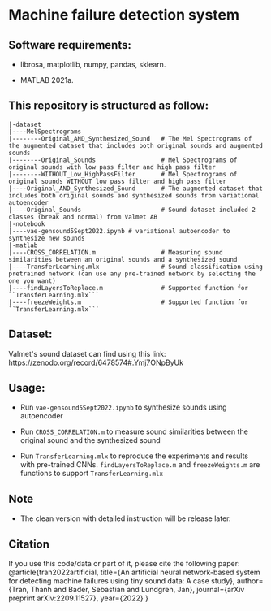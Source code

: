 # Machine failure detection system

## Software requirements:
- librosa, matplotlib, numpy, pandas, sklearn. 

- MATLAB 2021a.

## This repository is structured as follow:
```
|-dataset
|----MelSpectrograms
|--------Original_AND_Synthesized_Sound   # The Mel Spectrograms of the augmented dataset that includes both original sounds and augmented sounds
|--------Original_Sounds                  # Mel Spectrograms of original sounds with low pass filter and high pass filter
|--------WITHOUT_Low_HighPassFilter       # Mel Spectrograms of original sounds WITHOUT low pass filter and high pass filter
|----Original_AND_Synthesized_Sound       # The augmented dataset that includes both original sounds and synthesized sounds from variational autoencoder
|----Original_Sounds                      # Sound dataset included 2 classes (break and normal) from Valmet AB                  
|-notebook
|----vae-gensound5Sept2022.ipynb # variational autoencoder to synthesize new sounds
|-matlab
|----CROSS_CORRELATION.m                  # Measuring sound similarities between an original sounds and a synthesized sound
|----TransferLearning.mlx                 # Sound classification using pretrained network (can use any pre-trained network by selecting the one you want)
|----findLayersToReplace.m                # Supported function for ``TransferLearning.mlx```
|----freezeWeights.m                      # Supported function for ``TransferLearning.mlx```
```

## Dataset:
Valmet's sound dataset can find using this link: https://zenodo.org/record/6478574#.Ymj7ONpByUk

## Usage:

- Run ```vae-gensound5Sept2022.ipynb``` to synthesize sounds using autoencoder

- Run ```CROSS_CORRELATION.m``` to measure sound similarities between the original sound and the synthesized sound

- Run ```TransferLearning.mlx``` to reproduce the experiments and results with pre-trained CNNs. ```findLayersToReplace.m``` and ```freezeWeights.m``` are functions to support ```TransferLearning.mlx```

## Note
- The clean version with detailed instruction will be release later.

## Citation
If you use this code/data or part of it, please cite the following paper:
@article{tran2022artificial,
  title={An artificial neural network-based system for detecting machine failures using tiny sound data: A case study},
  author={Tran, Thanh and Bader, Sebastian and Lundgren, Jan},
  journal={arXiv preprint arXiv:2209.11527},
  year={2022}
}

